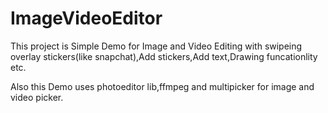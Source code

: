 # ImageVideoEditor
This project is Simple Demo for Image and Video Editing with swipeing overlay stickers(like snapchat),Add stickers,Add text,Drawing funcationlity etc.

Also this Demo uses photoeditor lib,ffmpeg and multipicker for image and video picker.

